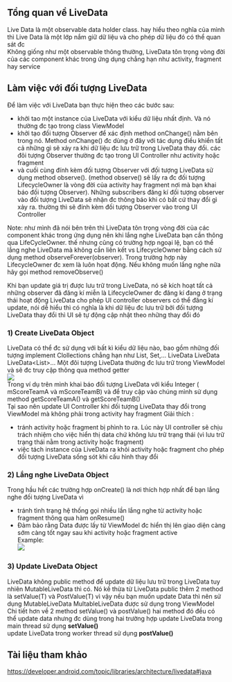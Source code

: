 ## Tổng quan về LiveData
Live Data là một observable data holder class. hay hiểu theo nghĩa của mình thì Live Data là một lớp nắm giữ dữ liệu và cho phép dữ liệu đó có thể quan sát đc   
Không giống như một observable thông thường, LiveData tôn trọng vòng đời của các component khác trong ứng dụng chẳng hạn như activity, fragment hay service   
## Làm việc với đối tượng LiveData
Để làm việc với LiveData bạn thực hiện theo các bước sau: 
- khởi tao một instance của LiveData với kiểu dữ liệu nhất định. Và nó thường đc tạo trong class ViewModel
- khởi tạo đối tượng Observer để xác định method onChange() nằm bên trong nó. Method onChange() đc dùng ở đây với tác dụng điều khiển tất cả những gì sẽ xảy ra khi dữ liệu đc lưu trữ trong LiveData thay đổi. các đôi tượng Observer thường đc tạo trong UI Controller như activity hoặc fragment
- và cuối cùng đính kèm đối tượng Observer với đối tượng LiveData sử dụng method observe(). (method observe() sẽ lấy ra đc đối tượng LifecycleOwner là vòng đời của activity hay fragment nơi mà bạn khai báo đối tượng Observer). Những subscribers đăng kí đối tượng observer vào đối tượng LiveData sẽ nhận đc thông báo khi có bất cứ thay đổi gì xảy ra.
thường thì sẽ đính kèm đối tượng Observer vào trong UI Controller 

Note: như mình đã nói bên trên thì LiveData tôn trọng vòng đời của các component khác trong ứng dụng nên khi lắng nghe LiveData bạn cần thông qua LifeCycleOwner. thế nhưng cũng có trường hợp ngoại lệ, bạn có thể lắng nghe LiveData mà không cần liên kết vs LifecycleOwner bằng cách sử dụng method observeForever(observer). Trong trường hợp này LifecycleOwner đc xem là luôn họat động. Nếu không muốn lắng nghe nữa hãy gọi method removeObserve()


Khi bạn update giá trị được lưu trữ trong LiveData, nó sẽ kích hoạt tất cả những observer đã đăng kí miễn là LifecycleOwner đc đăng kí đang ở trạng thái hoạt động
LiveData cho phép UI controller observers có thể đăng kí update, nói dễ hiểu thì có nghĩa là khi dữ liệu đc lưu trữ bởi đối tượng LiveData thay đổi thì UI sẽ tự động cập nhật theo những thay đổi đó  
### 1) Create LiveData Object
LiveData có thể đc sử dụng với bất kì kiểu dữ liệu nào, bao gồm những đối tượng implement Clollections chẳng hạn như List, Set,… LiveData<String> LiveData<Object> LiveData<List<Object>>...
Một đôi tượng LiveData thường đc lưu trữ trong ViewModel và sẽ đc truy cập thông qua method getter  
    ![](https://images.viblo.asia/0dd7f971-e0d7-4233-8a97-8584a8d25a34.png)  
    Trong ví dụ trên mình khai báo đối tượng LiveData với kiểu Integer ( mScoreTeamA và mScoreTeamB) và để truy cập vào chúng mình sử dụng method getScoreTeamA() và getScoreTeamB()  
      Tại sao nên update UI Controller khi đối tượng LiveData thay đổi trong ViewModel mà không phải trong activity hay fragment 
    Giải thích :   
 - tránh activity hoặc fragment bị phình to ra. Lúc này UI controller sẽ chịu trách nhiệm cho việc hiển thị data chứ không lưu trữ trạng thái (vì lưu trữ trạng thái nằm trong activity hoặc fragment)  
- việc tách instance của LiveData ra khỏi activity hoặc fragment cho phép đối tượng LiveData sống sót khi cấu hình thay đổi
    
###  2) Lắng nghe LiveData Object 
  Trong hầu hết các trường hợp onCreate() là nơi thích hợp nhất để bạn lắng nghe đối tượng LiveData vì 
- tránh tình trạng hệ thống gọi nhiều lần lắng nghe từ activity hoặc fragment thông qua hàm onResume()
- Đảm bảo rằng Data được lấy từ ViewModel đc hiển thị lên giao diện càng sớm càng tốt ngay sau khi activity hoặc fragment active  
    Example:   
    ![](https://images.viblo.asia/bb05d33c-a486-4e2c-b555-fb94d5461065.png)  
###     3) Update LiveData Object 
LiveData không public method để update dữ liệu lưu trữ trong LiveData tuy nhiên MutableLiveData thì có. Nó kế thừa từ LiveData public thêm 2 method là setValue(T) và PostValue(T) vì vậy nếu bạn muốn update Data thì nên sử dụng MutableLiveData
MultableLiveData được sử dụng trong ViewModel   
Chi tiết hơn về 2 method setValue() và postValue()
hai method đó đều có thể update data nhưng đc dùng trong hai trường hợp 
update LiveData trong main thread sử dụng **setValue()**  
update LiveData trong worker thread sử dụng **postValue()**
##     Tài liệu tham khảo  
https://developer.android.com/topic/libraries/architecture/livedata#java
